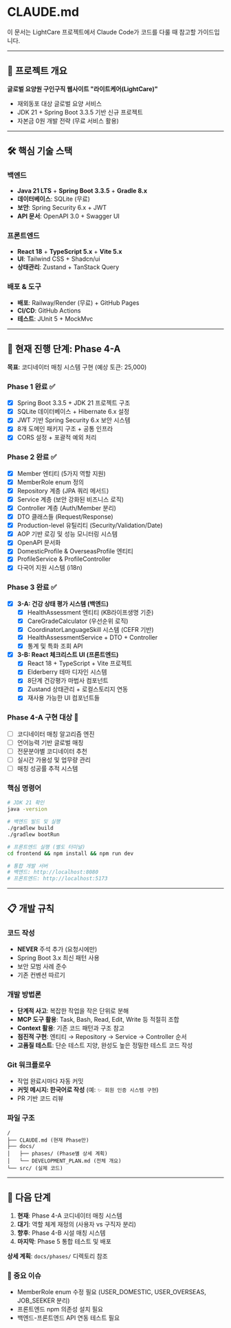 # CLAUDE.md

이 문서는 LightCare 프로젝트에서 Claude Code가 코드를 다룰 때 참고할 가이드입니다.

---

## 📌 프로젝트 개요

**글로벌 요양원 구인구직 웹사이트 "라이트케어(LightCare)"**
- 재외동포 대상 글로벌 요양 서비스
- JDK 21 + Spring Boot 3.3.5 기반 신규 프로젝트
- 자본금 0원 개발 전략 (무료 서비스 활용)

---

## 🛠 핵심 기술 스택

### 백엔드
- **Java 21 LTS** + **Spring Boot 3.3.5** + **Gradle 8.x**
- **데이터베이스**: SQLite (무료)
- **보안**: Spring Security 6.x + JWT
- **API 문서**: OpenAPI 3.0 + Swagger UI

### 프론트엔드  
- **React 18** + **TypeScript 5.x** + **Vite 5.x**
- **UI**: Tailwind CSS + Shadcn/ui
- **상태관리**: Zustand + TanStack Query

### 배포 & 도구
- **배포**: Railway/Render (무료) + GitHub Pages
- **CI/CD**: GitHub Actions
- **테스트**: JUnit 5 + MockMvc

---

## 🚀 현재 진행 단계: Phase 4-A

**목표**: 코디네이터 매칭 시스템 구현 (예상 토큰: 25,000)

### Phase 1 완료 ✅
- [x] Spring Boot 3.3.5 + JDK 21 프로젝트 구조
- [x] SQLite 데이터베이스 + Hibernate 6.x 설정
- [x] JWT 기반 Spring Security 6.x 보안 시스템
- [x] 8개 도메인 패키지 구조 + 공통 인프라
- [x] CORS 설정 + 포괄적 예외 처리

### Phase 2 완료 ✅
- [x] Member 엔티티 (5가지 역할 지원)
- [x] MemberRole enum 정의
- [x] Repository 계층 (JPA 쿼리 메서드)
- [x] Service 계층 (보안 강화된 비즈니스 로직)
- [x] Controller 계층 (Auth/Member 분리)
- [x] DTO 클래스들 (Request/Response)
- [x] Production-level 유틸리티 (Security/Validation/Date)
- [x] AOP 기반 로깅 및 성능 모니터링 시스템
- [x] OpenAPI 문서화
- [x] DomesticProfile & OverseasProfile 엔티티
- [x] ProfileService & ProfileController
- [x] 다국어 지원 시스템 (i18n)

### Phase 3 완료 ✅
- [x] **3-A: 건강 상태 평가 시스템 (백엔드)**
  - [x] HealthAssessment 엔티티 (KB라이프생명 기준)
  - [x] CareGradeCalculator (우선순위 로직)
  - [x] CoordinatorLanguageSkill 시스템 (CEFR 기반)
  - [x] HealthAssessmentService + DTO + Controller
  - [x] 통계 및 특화 조회 API
- [x] **3-B: React 체크리스트 UI (프론트엔드)**
  - [x] React 18 + TypeScript + Vite 프로젝트
  - [x] Elderberry 테마 디자인 시스템
  - [x] 8단계 건강평가 마법사 컴포넌트
  - [x] Zustand 상태관리 + 로컬스토리지 연동
  - [x] 재사용 가능한 UI 컴포넌트들

### Phase 4-A 구현 대상 🚧
- [ ] 코디네이터 매칭 알고리즘 엔진
- [ ] 언어능력 기반 글로벌 매칭
- [ ] 전문분야별 코디네이터 추천
- [ ] 실시간 가용성 및 업무량 관리
- [ ] 매칭 성공률 추적 시스템

### 핵심 명령어
```bash
# JDK 21 확인
java -version

# 백엔드 빌드 및 실행
./gradlew build
./gradlew bootRun

# 프론트엔드 실행 (별도 터미널)
cd frontend && npm install && npm run dev

# 통합 개발 서버
# 백엔드: http://localhost:8080
# 프론트엔드: http://localhost:5173
```

---

## 📋 개발 규칙

### 코드 작성
- **NEVER** 주석 추가 (요청시에만)
- Spring Boot 3.x 최신 패턴 사용
- 보안 모범 사례 준수
- 기존 컨벤션 따르기

### 개발 방법론
- **단계적 사고**: 복잡한 작업을 작은 단위로 분해
- **MCP 도구 활용**: Task, Bash, Read, Edit, Write 등 적절히 조합
- **Context 활용**: 기존 코드 패턴과 구조 참고
- **점진적 구현**: 엔티티 → Repository → Service → Controller 순서
- **고품질 테스트**: 단순 테스트 지양, 완성도 높은 정밀한 테스트 코드 작성

### Git 워크플로우
- 작업 완료시마다 자동 커밋
- **커밋 메시지: 한국어로 작성** (예: `✨ 회원 인증 시스템 구현`)
- PR 기반 코드 리뷰

### 파일 구조
```
/
├── CLAUDE.md (현재 Phase만)
├── docs/
│   ├── phases/ (Phase별 상세 계획)
│   └── DEVELOPMENT_PLAN.md (전체 개요)
└── src/ (실제 코드)
```

---

## 🎯 다음 단계

1. **현재**: Phase 4-A 코디네이터 매칭 시스템
2. **대기**: 역할 체계 재정의 (사용자 vs 구직자 분리)
3. **향후**: Phase 4-B 시설 매칭 시스템
4. **마지막**: Phase 5 통합 테스트 및 배포

**상세 계획**: `docs/phases/` 디렉토리 참조

### 🚨 중요 이슈
- MemberRole enum 수정 필요 (USER_DOMESTIC, USER_OVERSEAS, JOB_SEEKER 분리)
- 프론트엔드 npm 의존성 설치 필요
- 백엔드-프론트엔드 API 연동 테스트 필요
